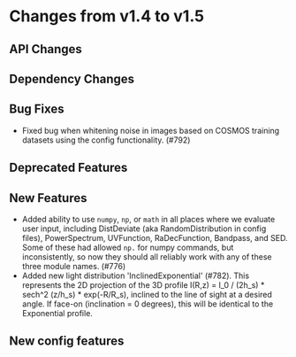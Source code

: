 Changes from v1.4 to v1.5
=========================

API Changes
-----------



Dependency Changes
------------------



Bug Fixes
---------

- Fixed bug when whitening noise in images based on COSMOS training datasets
  using the config functionality. (#792)

Deprecated Features
-------------------



New Features
------------

- Added ability to use `numpy`, `np`, or `math` in all places where we evaluate
  user input, including DistDeviate (aka RandomDistribution in config files),
  PowerSpectrum, UVFunction, RaDecFunction, Bandpass, and SED.  Some of these
  had allowed `np.` for numpy commands, but inconsistently, so now they should
  all reliably work with any of these three module names. (#776)
- Added new light distribution 'InclinedExponential' (#782). This represents the 2D projection of
  the 3D profile I(R,z) = I_0 / (2h_s) * sech^2 (z/h_s) * exp(-R/R_s), inclined to the line of
  sight at a desired angle. If face-on (inclination = 0 degrees), this will be identical to the
  Exponential profile. 


New config features
-------------------


